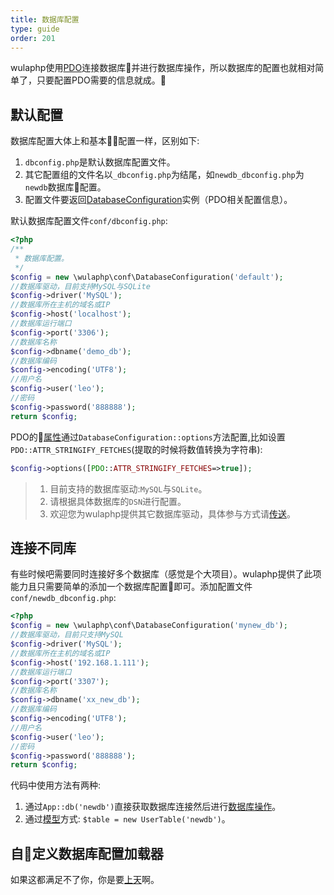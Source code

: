 ```yaml
---
title: 数据库配置
type: guide
order: 201
---
```


wulaphp使用[PDO](http://php.net/manual/zh/class.pdo.php)连接数据库并进行数据库操作，所以数据库的配置也就相对简单了，只要配置PDO需要的信息就成。

## 默认配置

数据库配置大体上和基本配置一样，区别如下:

1. `dbconfig.php`是默认数据库配置文件。
2. 其它配置组的文件名以`_dbconfig.php`为结尾，如`newdb_dbconfig.php`为`newdb`数据库配置。
3. 配置文件要返回[DatabaseConfiguration](https://github.com/ninggf/wulaphp/blob/v2.0/wulaphp/conf/DatabaseConfiguration.php)实例（PDO相关配置信息）。

默认数据库配置文件`conf/dbconfig.php`:

```php
<?php
/**
 * 数据库配置。
 */
$config = new \wulaphp\conf\DatabaseConfiguration('default');
//数据库驱动，目前支持MySQL与SQLite
$config->driver('MySQL');
//数据库所在主机的域名或IP
$config->host('localhost');
//数据库运行端口
$config->port('3306');
//数据库名称
$config->dbname('demo_db');
//数据库编码
$config->encoding('UTF8');
//用户名
$config->user('leo');
//密码
$config->password('888888');
return $config;
```

PDO的[属性](http://php.net/manual/zh/pdo.setattribute.php)通过`DatabaseConfiguration::options`方法配置,比如设置`PDO::ATTR_STRINGIFY_FETCHES`(提取的时候将数值转换为字符串):

```php
$config->options([PDO::ATTR_STRINGIFY_FETCHES=>true]);
```

> 1. 目前支持的数据库驱动:`MySQL`与`SQLite`。
> 2. 请根据具体数据库的`DSN`进行配置。
> 3. 欢迎您为wulaphp提供其它数据库驱动，具体参与方式请[传送](https://github.com/ninggf/wulaphp/blob/v2.0/README.md#%E8%B4%A1%E7%8C%AEcontribution)。

## 连接不同库

有些时候吧需要同时连接好多个数据库（感觉是个大项目）。wulaphp提供了此项能力且只需要简单的添加一个数据库配置即可。添加配置文件`conf/newdb_dbconfig.php`:

```php
<?php
$config = new \wulaphp\conf\DatabaseConfiguration('mynew_db');
//数据库驱动，目前只支持MySQL
$config->driver('MySQL');
//数据库所在主机的域名或IP
$config->host('192.168.1.111');
//数据库运行端口
$config->port('3307');
//数据库名称
$config->dbname('xx_new_db');
//数据库编码
$config->encoding('UTF8');
//用户名
$config->user('leo');
//密码
$config->password('888888');
return $config;
```

代码中使用方法有两种:

1. 通过`App::db('newdb')`直接获取数据库连接然后进行[数据库操作](../db/index.html#CRUD)。
2. 通过[模型](../db/model.html#使用模型)方式: `$table = new UserTable('newdb')`。

## 自定义数据库配置加载器

如果这都满足不了你，你是要[上天](../advance/cfg-loader.html#自定义加载器)啊。
